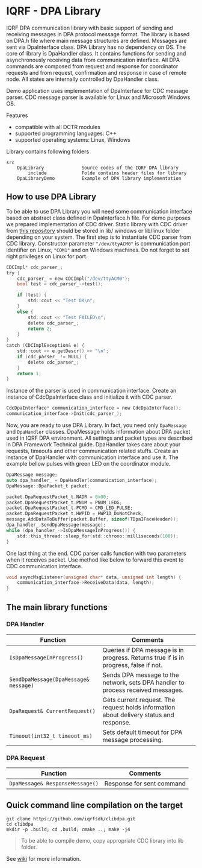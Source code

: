 # IQRF - DPA Library

IQRF DPA communication library with basic support of sending and receiving messages in DPA protocol message format. The library is based on DPA.h file where main message structures are defined. Messages are sent via DpaInterface class. DPA Library has no dependency on OS. 
The core of library is DpaHandler class. It contains functions for sending and asynchronously receiving data from communication interface. All DPA commands are composed from request and response for coordinator requests and from request, confirmation and response in case of remote node. All states are internally controlled by DpaHandler class. 
 
Demo application uses implementation of DpaInterface for CDC message parser. CDC message parser is available for Linux and Microsoft Windows OS. 


Features
* compatible with all DCTR modules
* supported programming languages: C++
* supported operating systems: Linux, Windows


Library contains following folders
```
src 						
	DpaLibrary				Source codes of the IQRF DPA library
		include				Folde contains header files for library
	DpaLibraryDemo 			Example of DPA library implementation
```

## How to use DPA Library
To be able to use DPA Library you will need some communication interface based on abstract class defined in DpaInterface.h file. For demo purposes we prepared implementation of CDC driver. Static library with CDC driver from [this repository](https://github.com/iqrfsdk/clibcdc-linux) should be stored in lib/ windows or lib/linux folder depending on your system.
The first step is to instantiate CDC parser from CDC library. Constructor parameter `"/dev/ttyACM0"` is communication port identifier on Linux, `"COM1"` and on Windows machines.  Do not forget to set right privileges on Linux for port. 
```c
CDCImpl* cdc_parser_;
try {
	cdc_parser_ = new CDCImpl("/dev/ttyACM0");
	bool test = cdc_parser_->test();

	if (test) {
		std::cout << "Test OK\n";
	}
	else {
		std::cout << "Test FAILED\n";
		delete cdc_parser_;
		return 2;
	}
}
catch (CDCImplException& e) {
	std::cout << e.getDescr() << "\n";
	if (cdc_parser_ != NULL) {
		delete cdc_parser_;
	}
	return 1;
}
```
Instance of the parser is used in communication interface. Create an instance of CdcDpaInterface class and initialize it with CDC parser.
```c
CdcDpaInterface* communication_interface = new CdcDpaInterface();
communication_interface->Init(cdc_parser_);
```
Now, you are ready to use DPA Library. In fact, you need only `DpaMessage` and `DpaHandler` classes. DpaMessage holds information about DPA packet used in IQRF DPA environment. All settings and packet types are described in DPA Framework Technical guide.  DpaHandler takes care about your requests, timeouts and other communication related stuffs. 
Create an instance of DpaHandler with communication interface and use it. The example bellow pulses with green LED on the coordinator module.
```c
DpaMessage message;
auto dpa_handler_ = DpaHandler(communication_interface);
DpaMessage::DpaPacket_t packet;

packet.DpaRequestPacket_t.NADR = 0x00;
packet.DpaRequestPacket_t.PNUM = PNUM_LEDG;
packet.DpaRequestPacket_t.PCMD = CMD_LED_PULSE;
packet.DpaRequestPacket_t.HWPID = HWPID_DoNotCheck;
message.AddDataToBuffer(packet.Buffer, sizeof(TDpaIFaceHeader));
dpa_handler_.SendDpaMessage(message);
while (dpa_handler_->IsDpaMessageInProgress()) {
	std::this_thread::sleep_for(std::chrono::milliseconds(100));
}
```
One last thing at the end. CDC parser calls function with two parameters when it receives  packet. Use method like below to forward this event to CDC communication interface.
```c
void asyncMsgListener(unsigned char* data, unsigned int length) {
	communication_interface->ReceiveData(data, length);
}
```
## The main library functions
### DPA Handler
|Function|Comments|
|---|---|
|`IsDpaMessageInProgress()`|Queries if DPA message is in progress. Returns true if is in progress, false if not.|
|`SendDpaMessage(DpaMessage& message)`|Sends DPA message to the network, sets DPA handler to process received messages.|
|`DpaRequest& CurrentRequest()`|Gets current request. The request holds information about delivery status and response.|
|`Timeout(int32_t timeout_ms)`|Sets default timeout for DPA message processing.|

### DPA Request
|Function|Comments|
|---|---|
|`DpaMessage& ResponseMessage()`|Response for sent command|.

## Quick command line compilation on the target
```
git clone https://github.com/iqrfsdk/clibdpa.git
cd clibdpa
mkdir -p .build; cd .build; cmake ..; make -j4
```
>To be able to compile demo, copy appropriate CDC library into lib folder.


See [wiki](https://github.com/MICRORISC/iqrfsdk/wiki) for more information.
